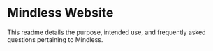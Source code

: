 # Mindless Website
This readme details the purpose, intended use, and frequently asked questions pertaining to Mindless.